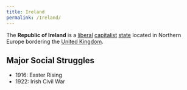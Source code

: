 ```yaml
---
title: Ireland
permalink: /Ireland/
---
```


The **Republic of Ireland** is a [liberal](Liberalism.md "wikilink")
[capitalist](Capitalism.md "wikilink") [state](List_of_States.md "wikilink")
located in Northern Europe bordering the [United
Kingdom](United_Kingdom.md "wikilink").

## Major Social Struggles

- 1916: Easter Rising
- 1922: Irish Civil War